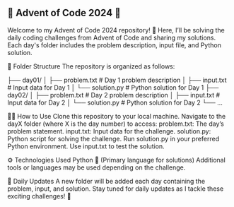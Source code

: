 ## **🎄 Advent of Code 2024 🎄**
Welcome to my Advent of Code 2024 repository! 🎉 Here, I’ll be solving the daily coding challenges from Advent of Code and sharing my solutions. Each day's folder includes the problem description, input file, and Python solution.

📁 Folder Structure
The repository is organized as follows:

├── day01/
│   ├── problem.txt   # Day 1 problem description
│   ├── input.txt     # Input data for Day 1
│   └── solution.py   # Python solution for Day 1
├── day02/
│   ├── problem.txt   # Day 2 problem description
│   ├── input.txt     # Input data for Day 2
│   └── solution.py   # Python solution for Day 2
└── ...

🧑‍💻 How to Use
Clone this repository to your local machine.
Navigate to the dayX folder (where X is the day number) to access:
problem.txt: The day’s problem statement.
input.txt: Input data for the challenge.
solution.py: Python script for solving the challenge.
Run solution.py in your preferred Python environment.
Use input.txt to test the solution.

⚙️ Technologies Used
Python 🐍 (Primary language for solutions)
Additional tools or languages may be used depending on the challenge.

📜 Daily Updates
A new folder will be added each day containing the problem, input, and solution. Stay tuned for daily updates as I tackle these exciting challenges! 🎁
